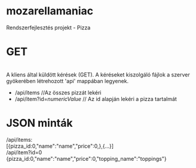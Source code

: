 # mozarellamaniac
Rendszerfejlesztés projekt - Pizza

# GET
<br />A kliens által küldött kérések (GET). A kéréseket kiszolgáló fájlok a szerver gyökerében létrehozott 'api' mappában legyenek.<br />
<ul>
<li>/api/items //Az összes pizzát lekéri</li>
<li>/api/item?id=<i>numericValue</i> // Az id alapján lekéri a pizza tartalmát</li>
</ul>

# JSON minták
/api/items:<br />
[{pizza_id:0,"name":"name","price":0,},{...}]<br />
/api/item?id=0<br />
{pizza_id:0,"name":"name","price":0,"topping_name":"toppings"}

